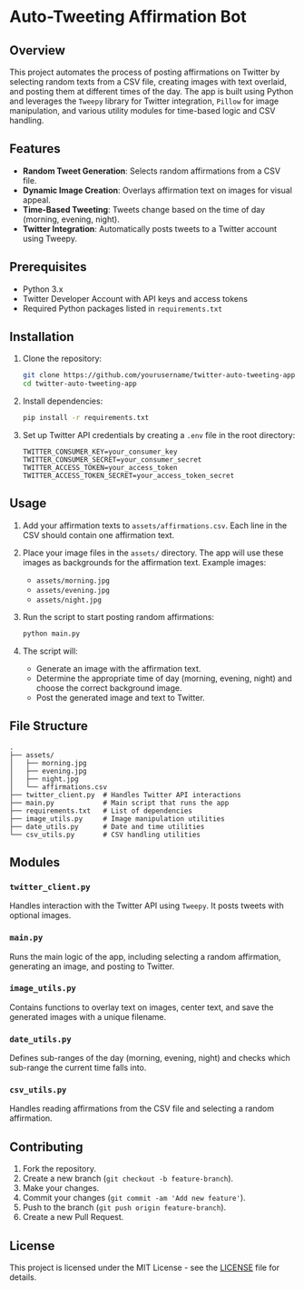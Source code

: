 # Auto-Tweeting Affirmation Bot

## Overview

This project automates the process of posting affirmations on Twitter by selecting random texts from a CSV file, creating images with text overlaid, and posting them at different times of the day. The app is built using Python and leverages the `Tweepy` library for Twitter integration, `Pillow` for image manipulation, and various utility modules for time-based logic and CSV handling.

## Features

- **Random Tweet Generation**: Selects random affirmations from a CSV file.
- **Dynamic Image Creation**: Overlays affirmation text on images for visual appeal.
- **Time-Based Tweeting**: Tweets change based on the time of day (morning, evening, night).
- **Twitter Integration**: Automatically posts tweets to a Twitter account using Tweepy.

## Prerequisites

- Python 3.x
- Twitter Developer Account with API keys and access tokens
- Required Python packages listed in `requirements.txt`

## Installation

1. Clone the repository:

   ```bash
   git clone https://github.com/yourusername/twitter-auto-tweeting-app.git
   cd twitter-auto-tweeting-app
   ```

2. Install dependencies:

   ```bash
   pip install -r requirements.txt
   ```

3. Set up Twitter API credentials by creating a `.env` file in the root directory:

   ```env
   TWITTER_CONSUMER_KEY=your_consumer_key
   TWITTER_CONSUMER_SECRET=your_consumer_secret
   TWITTER_ACCESS_TOKEN=your_access_token
   TWITTER_ACCESS_TOKEN_SECRET=your_access_token_secret
   ```

## Usage

1. Add your affirmation texts to `assets/affirmations.csv`. Each line in the CSV should contain one affirmation text.

2. Place your image files in the `assets/` directory. The app will use these images as backgrounds for the affirmation text. Example images:
   - `assets/morning.jpg`
   - `assets/evening.jpg`
   - `assets/night.jpg`

3. Run the script to start posting random affirmations:

   ```bash
   python main.py
   ```

4. The script will:
   - Generate an image with the affirmation text.
   - Determine the appropriate time of day (morning, evening, night) and choose the correct background image.
   - Post the generated image and text to Twitter.

## File Structure

```
.
├── assets/
│   ├── morning.jpg
│   ├── evening.jpg
│   ├── night.jpg
│   └── affirmations.csv
├── twitter_client.py  # Handles Twitter API interactions
├── main.py            # Main script that runs the app
├── requirements.txt   # List of dependencies
├── image_utils.py     # Image manipulation utilities
├── date_utils.py      # Date and time utilities
└── csv_utils.py       # CSV handling utilities
```

## Modules

### `twitter_client.py`
Handles interaction with the Twitter API using `Tweepy`. It posts tweets with optional images.

### `main.py`
Runs the main logic of the app, including selecting a random affirmation, generating an image, and posting to Twitter.

### `image_utils.py`
Contains functions to overlay text on images, center text, and save the generated images with a unique filename.

### `date_utils.py`
Defines sub-ranges of the day (morning, evening, night) and checks which sub-range the current time falls into.

### `csv_utils.py`
Handles reading affirmations from the CSV file and selecting a random affirmation.

## Contributing

1. Fork the repository.
2. Create a new branch (`git checkout -b feature-branch`).
3. Make your changes.
4. Commit your changes (`git commit -am 'Add new feature'`).
5. Push to the branch (`git push origin feature-branch`).
6. Create a new Pull Request.

## License

This project is licensed under the MIT License - see the [LICENSE](LICENSE) file for details.
